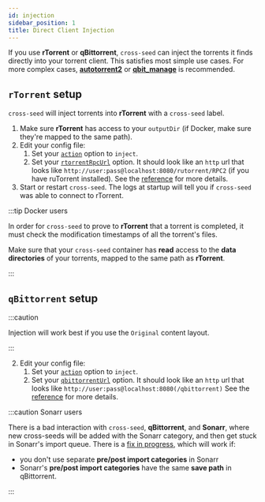 ```yaml
---
id: injection
sidebar_position: 1
title: Direct Client Injection
---
```


If you use **rTorrent** or **qBittorrent**, `cross-seed` can inject the torrents
it finds directly into your torrent client. This satisfies most simple use
cases. For more complex cases,
[**autotorrent2**](https://github.com/JohnDoee/autotorrent2) or
[**qbit_manage**](https://github.com/StuffAnThings/qbit_manage) is recommended.

## `rTorrent` setup

`cross-seed` will inject torrents into **rTorrent** with a `cross-seed` label.

1. Make sure **rTorrent** has access to your `outputDir` (if Docker, make sure
   they're mapped to the same path).
2. Edit your config file:
    1. Set your [`action`](../reference/options#action) option to `inject`.
    2. Set your [`rtorrentRpcUrl`](../reference/options#rtorrentrpcurl) option.
       It should look like an `http` url that looks like
       `http://user:pass@localhost:8080/rutorrent/RPC2` (if you have ruTorrent
       installed). See the [reference](../reference/options#rtorrentrpcurl) for
       more details.
3. Start or restart `cross-seed`. The logs at startup will tell you if
   `cross-seed` was able to connect to rTorrent.

:::tip Docker users

In order for `cross-seed` to prove to **rTorrent** that a torrent is completed,
it must check the modification timestamps of all the torrent's files.

Make sure that your `cross-seed` container has **read** access to the **data
directories** of your torrents, mapped to the same path as **rTorrent**.

:::

## `qBittorrent` setup

:::caution

Injection will work best if you use the `Original` content layout.

:::

2. Edit your config file:
    1. Set your [`action`](../reference/options#action) option to `inject`.
    2. Set your [`qbittorrentUrl`](../reference/options#qbittorrenturl) option.
       It should look like an `http` url that looks like
       `http://user:pass@localhost:8080(/qbittorrent)` See the
       [reference](../reference/options#qbittorrenturl) for more details.

:::caution Sonarr users

There is a bad interaction with `cross-seed`, **qBittorrent**, and **Sonarr**,
where new cross-seeds will be added with the Sonarr category, and then get stuck
in Sonarr's import queue. There is a
[fix in progress](https://github.com/cross-seed/cross-seed/pull/257), which will
work if:

-   you don't use separate **pre/post import categories** in Sonarr
-   Sonarr's **pre/post import categories** have the same **save path** in
    qBittorrent.

:::
